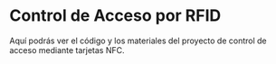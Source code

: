 # Control de Acceso por RFID
Aquí podrás ver el código y los materiales del proyecto de control de acceso mediante tarjetas NFC.

